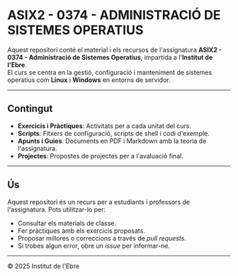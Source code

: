 # ASIX2 - 0374 - ADMINISTRACIÓ DE SISTEMES OPERATIUS

Aquest repositori conté el material i els recursos de l'assignatura **ASIX2 - 0374 - Administració de Sistemes Operatius**, impartida a l'**Institut de l'Ebre**.  
El curs se centra en la gestió, configuració i manteniment de sistemes operatius com **Linux** i **Windows** en entorns de servidor.

---

## Contingut

- **Exercicis i Pràctiques**: Activitats per a cada unitat del curs.  
- **Scripts**: Fitxers de configuració, scripts de shell i codi d'exemple.  
- **Apunts i Guies**: Documents en PDF i Markdown amb la teoria de l'assignatura.  
- **Projectes**: Propostes de projectes per a l'avaluació final.  

---

## Ús

Aquest repositori és un recurs per a estudiants i professors de l'assignatura. Pots utilitzar-lo per:

- Consultar els materials de classe.  
- Fer pràctiques amb els exercicis proposats.  
- Proposar millores o correccions a través de *pull requests*.  
- Si trobes algun error, obre un *issue* per informar-ne.  

---

© 2025 Institut de l'Ebre
